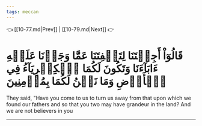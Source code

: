 ```yaml
---
tags: meccan
---
```


👈 [[10-77.md|Prev]] | [[10-79.md|Next]] 👉

# قَالُوٓاْ أَجِئۡتَنَا لِتَلۡفِتَنَا عَمَّا وَجَدۡنَا عَلَيۡهِ ءَابَآءَنَا وَتَكُونَ لَكُمَا ٱلۡكِبۡرِيَآءُ فِي ٱلۡأَرۡضِ وَمَا نَحۡنُ لَكُمَا بِمُؤۡمِنِينَ

They said, "Have you come to us to turn us away from that upon which we found our fathers and so that you two may have grandeur in the land? And we are not believers in you

---

